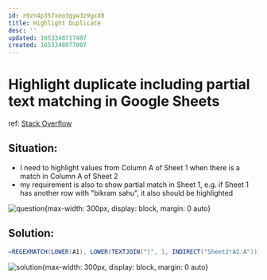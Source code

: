 ```yaml
---
id: r9zn4p357xeo3gyw3z9gxd8
title: Highlight Duplicate
desc: ''
updated: 1653348717407
created: 1653348077007
---
```

# Highlight duplicate including partial text matching in Google Sheets

ref: [Stack Overflow](https://stackoverflow.com/questions/57427921/highlight-duplicate-including-partial-text-matching-in-google-sheets)

## Situation:

- I need to highlight values from Column A of Sheet 1 when there is a match in Column A of Sheet 2
- my requirement is also to show partial match in Sheet 1, e.g. if Sheet 1 has another row with "bikram sahu", it also should be highlighted

![question](https://i.stack.imgur.com/dU07b.png){max-width: 300px, display: block, margin: 0 auto}

## Solution:

```java
=REGEXMATCH(LOWER(A1), LOWER(TEXTJOIN("|", 1, INDIRECT("Sheet2!A1:A"))))
```

![solution](https://i.stack.imgur.com/n2eO5.png){max-width: 300px, display: block, margin: 0 auto}